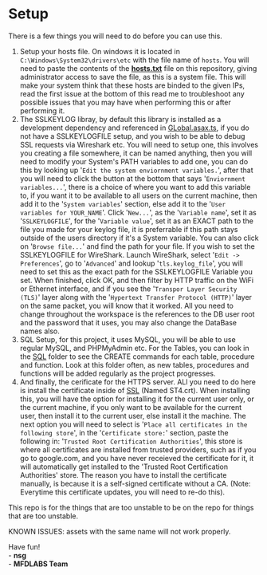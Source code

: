 # Setup

There is a few things you will need to do before you can use this.

1. Setup your hosts file. On windows it is located in `C:\Windows\System32\drivers\etc` with the file name of `hosts`. You will need to paste the contents of the <b>[hosts.txt](./hosts.txt)</b> file on this repository, giving administrator access to save the file, as this is a system file. This will make your system think that these hosts are binded to the given IPs, read the first issue at the bottom of this read me to troubleshoot any possible issues that you may have when performing this or after performing it.
2. The SSLKEYLOG libray, by default this library is installed as a development dependency and referenced in [GLobal.asax.ts](./Assemblies/GLobal.asax.ts), if you do not have a SSLKEYLOGFILE setup, and you wish to be able to debug SSL requests via Wireshark etc. You will need to setup one, this involves you creating a file somewhere, it can be named anything, then you will need to modify your System's PATH variables to add one, you can do this by looking up '`Edit the system enviornment variables.`', after that you will need to click the button at the bottom that says '`Enviornment variables...`', there is a choice of where you want to add this variable to, if you want it to be available to all users on the current machine, then add it to the '`System variables`' section, else add it to the '`User variables for YOUR_NAME`'. Click '`New...`', as the '`Variable name`', set it as '`SSLKEYLOGFILE`', for the '`Variable value`', set it as an EXACT path to the file you made for your keylog file, it is preferrable if this path stays outside of the users directory if it's a System variable. You can also click on '`Browse file...`' and find the path for your file. If you wish to set the SSLKEYLOGFILE for WireShark. Launch WireShark, select '`Edit -> Preferences`', go to '`Advanced`' and lookup '`tls.keylog_file`', you will need to set this as the exact path for the SSLKEYLOGFILE Variable you set. When finished, click OK, and then filter by HTTP traffic on the WiFi or Ethernet interface, and if you see the '`Transpor Layer Security (TLS)`' layer along with the '`Hypertext Transfer Protocol (HTTP)`' layer on the same packet, you will know that it worked. All you need to change throughout the workspace is the references to the DB user root and the password that it uses, you may also change the DataBase names also.
3. SQL Setup, for this project, it uses MySQL, you will be able to use regular MySQL, and PHPMyAdmin etc. For the Tables, you can look in the [SQL](./SQL) folder to see the CREATE commands for each table, procedure and function. Look at this folder often, as new tables, procedures and functions will be added regularly as the project progresses.
4. And finally, the cerificate for the HTTPS server. ALl you need to do here is install the certificate inside of [SSL](./SSL) (Named ST4.crt). When installing this, you will have the option for installing it for the current user only, or the current machine, if you only want to be available for the current user, then install it to the current user, else install it the machine. The next option you will need to select is '`Place all certificates in the following store`', in the '`Certificate store:`' section, paste the following in: '`Trusted Root Certification Authorities`', this store is where all certificates are installed from trusted providers, such as if you go to google.com, and you have never receieved the certificate for it, it will automatically get installed to the 'Trusted Root Certification Authorities' store. The reason you have to install the certificate manually, is because it is a self-signed certificate without a CA. (Note: Everytime this certificate updates, you will need to re-do this).

This repo is for the things that are too unstable to be on the repo for things that are too unstable.

KNOWN ISSUES:
	assets with the same name will not work properly.

Have fun! <br>
\- **nsg**<br>
\- **MFDLABS Team**
